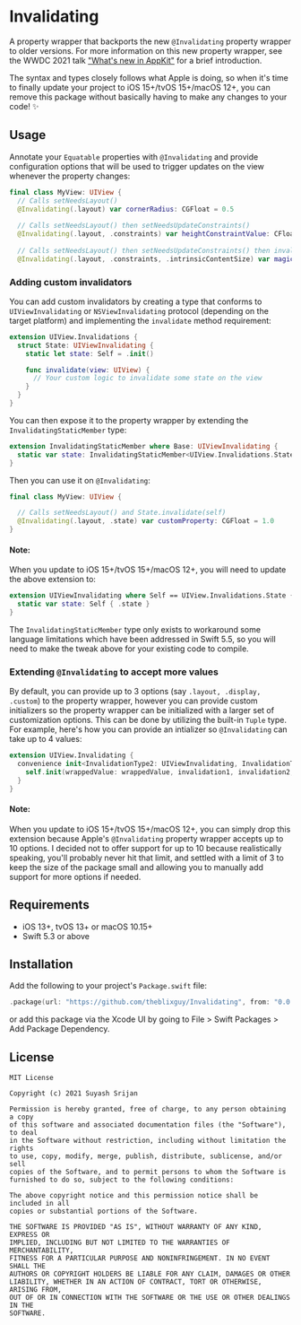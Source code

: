 # Invalidating

A property wrapper that backports the new `@Invalidating` property wrapper to older versions. For more information on this new property wrapper, see the WWDC 2021 talk ["What's new in AppKit"](https://developer.apple.com/wwdc21/10054) for a brief introduction.

The syntax and types closely follows what Apple is doing, so when it's time to finally update your project to iOS 15+/tvOS 15+/macOS 12+, you can remove this package without basically having to make any changes to your code! ✨

## Usage

Annotate your `Equatable` properties with `@Invalidating` and provide configuration options that will be used to trigger updates on the view whenever the property changes:

```swift
final class MyView: UIView {
  // Calls setNeedsLayout()
  @Invalidating(.layout) var cornerRadius: CGFloat = 0.5
  
  // Calls setNeedsLayout() then setNeedsUpdateConstraints()
  @Invalidating(.layout, .constraints) var heightConstraintValue: CFloat = 200
  
  // Calls setNeedsLayout() then setNeedsUpdateConstraints() then invalidateIntrinsicContentSize()
  @Invalidating(.layout, .constraints, .intrinsicContentSize) var magicProperty: CGFloat = 1234
```

### Adding custom invalidators

You can add custom invalidators by creating a type that conforms to `UIViewInvalidating` or `NSViewInvalidating` protocol (depending on the target platform) and implementing the `invalidate` method requirement:

```swift
extension UIView.Invalidations {
  struct State: UIViewInvalidating {
    static let state: Self = .init()

    func invalidate(view: UIView) {
      // Your custom logic to invalidate some state on the view
    }
  }
}
```

You can then expose it to the property wrapper by extending the `InvalidatingStaticMember` type:

```swift
extension InvalidatingStaticMember where Base: UIViewInvalidating {
  static var state: InvalidatingStaticMember<UIView.Invalidations.State> { .init(.state) }
}
```

Then you can use it on `@Invalidating`:

```swift
final class MyView: UIView {

  // Calls setNeedsLayout() and State.invalidate(self)
  @Invalidating(.layout, .state) var customProperty: CGFloat = 1.0
}
```

#### Note: 

When you update to iOS 15+/tvOS 15+/macOS 12+, you will need to update the above extension to:

```swift
extension UIViewInvalidating where Self == UIView.Invalidations.State {
  static var state: Self { .state }
}
```

The `InvalidatingStaticMember` type only exists to workaround some language limitations which have been addressed in Swift 5.5, so you will need to make the tweak above for your existing code to compile.

### Extending `@Invalidating` to accept more values

By default, you can provide up to 3 options (say `.layout, .display, .custom`) to the property wrapper, however you can provide custom initializers so the property wrapper can be initialized with a larger set of customization options. This can be done by utilizing the built-in `Tuple` type. For example, here's how you can provide an intializer so `@Invalidating` can take up to 4 values:

```swift
extension UIView.Invalidating {
  convenience init<InvalidationType2: UIViewInvalidating, InvalidationType3: UIViewInvalidating, InvalidationType4: UIViewInvalidating>(wrappedValue: Value, _ invalidation1: InvalidationType.Member, _ invalidation2: InvalidationType2.Member, _ invalidation3: InvalidationType3.Member, _ invalidation4: InvalidationType4.Member) {
    self.init(wrappedValue: wrappedValue, invalidation1, invalidation2, .init(Tuple(invalidation1: invalidation3.base, invalidation2: invalidation4.base)))
  }
}
```

#### Note: 

When you update to iOS 15+/tvOS 15+/macOS 12+, you can simply drop this extension because Apple's `@Invalidating` property wrapper accepts up to 10 options. I decided not to offer support for up to 10 because realistically speaking, you'll probably never hit that limit, and settled with a limit of 3 to keep the size of the package small and allowing you to manually add support for more options if needed.

## Requirements

- iOS 13+, tvOS 13+ or macOS 10.15+
- Swift 5.3 or above

## Installation

Add the following to your project's `Package.swift` file:

```swift
.package(url: "https://github.com/theblixguy/Invalidating", from: "0.0.2")
```

or add this package via the Xcode UI by going to File > Swift Packages > Add Package Dependency.

## License

```
MIT License

Copyright (c) 2021 Suyash Srijan

Permission is hereby granted, free of charge, to any person obtaining a copy
of this software and associated documentation files (the "Software"), to deal
in the Software without restriction, including without limitation the rights
to use, copy, modify, merge, publish, distribute, sublicense, and/or sell
copies of the Software, and to permit persons to whom the Software is
furnished to do so, subject to the following conditions:

The above copyright notice and this permission notice shall be included in all
copies or substantial portions of the Software.

THE SOFTWARE IS PROVIDED "AS IS", WITHOUT WARRANTY OF ANY KIND, EXPRESS OR
IMPLIED, INCLUDING BUT NOT LIMITED TO THE WARRANTIES OF MERCHANTABILITY,
FITNESS FOR A PARTICULAR PURPOSE AND NONINFRINGEMENT. IN NO EVENT SHALL THE
AUTHORS OR COPYRIGHT HOLDERS BE LIABLE FOR ANY CLAIM, DAMAGES OR OTHER
LIABILITY, WHETHER IN AN ACTION OF CONTRACT, TORT OR OTHERWISE, ARISING FROM,
OUT OF OR IN CONNECTION WITH THE SOFTWARE OR THE USE OR OTHER DEALINGS IN THE
SOFTWARE.
```

